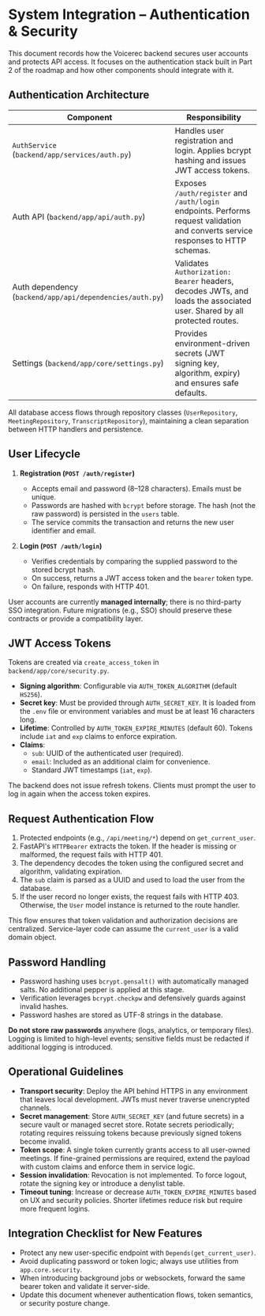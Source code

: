 # System Integration – Authentication & Security

This document records how the Voicerec backend secures user accounts and protects API access. It focuses on the authentication stack built in Part 2 of the roadmap and how other components should integrate with it.

## Authentication Architecture

| Component | Responsibility |
| --- | --- |
| `AuthService` (`backend/app/services/auth.py`) | Handles user registration and login. Applies bcrypt hashing and issues JWT access tokens. |
| Auth API (`backend/app/api/auth.py`) | Exposes `/auth/register` and `/auth/login` endpoints. Performs request validation and converts service responses to HTTP schemas. |
| Auth dependency (`backend/app/api/dependencies/auth.py`) | Validates `Authorization: Bearer` headers, decodes JWTs, and loads the associated user. Shared by all protected routes. |
| Settings (`backend/app/core/settings.py`) | Provides environment-driven secrets (JWT signing key, algorithm, expiry) and ensures safe defaults. |

All database access flows through repository classes (`UserRepository`, `MeetingRepository`, `TranscriptRepository`), maintaining a clean separation between HTTP handlers and persistence.

## User Lifecycle

1. **Registration (`POST /auth/register`)**
   - Accepts email and password (8–128 characters). Emails must be unique.
   - Passwords are hashed with `bcrypt` before storage. The hash (not the raw password) is persisted in the `users` table.
   - The service commits the transaction and returns the new user identifier and email.

2. **Login (`POST /auth/login`)**
   - Verifies credentials by comparing the supplied password to the stored bcrypt hash.
   - On success, returns a JWT access token and the `bearer` token type.
   - On failure, responds with HTTP 401.

User accounts are currently **managed internally**; there is no third-party SSO integration. Future migrations (e.g., SSO) should preserve these contracts or provide a compatibility layer.

## JWT Access Tokens

Tokens are created via `create_access_token` in `backend/app/core/security.py`.

- **Signing algorithm**: Configurable via `AUTH_TOKEN_ALGORITHM` (default `HS256`).
- **Secret key**: Must be provided through `AUTH_SECRET_KEY`. It is loaded from the `.env` file or environment variables and must be at least 16 characters long.
- **Lifetime**: Controlled by `AUTH_TOKEN_EXPIRE_MINUTES` (default 60). Tokens include `iat` and `exp` claims to enforce expiration.
- **Claims**:
  - `sub`: UUID of the authenticated user (required).
  - `email`: Included as an additional claim for convenience.
  - Standard JWT timestamps (`iat`, `exp`).

The backend does not issue refresh tokens. Clients must prompt the user to log in again when the access token expires.

## Request Authentication Flow

1. Protected endpoints (e.g., `/api/meeting/*`) depend on `get_current_user`.
2. FastAPI's `HTTPBearer` extracts the token. If the header is missing or malformed, the request fails with HTTP 401.
3. The dependency decodes the token using the configured secret and algorithm, validating expiration.
4. The `sub` claim is parsed as a UUID and used to load the user from the database.
5. If the user record no longer exists, the request fails with HTTP 403. Otherwise, the `User` model instance is returned to the route handler.

This flow ensures that token validation and authorization decisions are centralized. Service-layer code can assume the `current_user` is a valid domain object.

## Password Handling

- Password hashing uses `bcrypt.gensalt()` with automatically managed salts. No additional pepper is applied at this stage.
- Verification leverages `bcrypt.checkpw` and defensively guards against invalid hashes.
- Password hashes are stored as UTF-8 strings in the database.

**Do not store raw passwords** anywhere (logs, analytics, or temporary files). Logging is limited to high-level events; sensitive fields must be redacted if additional logging is introduced.

## Operational Guidelines

- **Transport security**: Deploy the API behind HTTPS in any environment that leaves local development. JWTs must never traverse unencrypted channels.
- **Secret management**: Store `AUTH_SECRET_KEY` (and future secrets) in a secure vault or managed secret store. Rotate secrets periodically; rotating requires reissuing tokens because previously signed tokens become invalid.
- **Token scope**: A single token currently grants access to all user-owned meetings. If fine-grained permissions are required, extend the payload with custom claims and enforce them in service logic.
- **Session invalidation**: Revocation is not implemented. To force logout, rotate the signing key or introduce a denylist table.
- **Timeout tuning**: Increase or decrease `AUTH_TOKEN_EXPIRE_MINUTES` based on UX and security policies. Shorter lifetimes reduce risk but require more frequent logins.

## Integration Checklist for New Features

- Protect any new user-specific endpoint with `Depends(get_current_user)`.
- Avoid duplicating password or token logic; always use utilities from `app.core.security`.
- When introducing background jobs or websockets, forward the same bearer token and validate it server-side.
- Update this document whenever authentication flows, token semantics, or security posture change.

